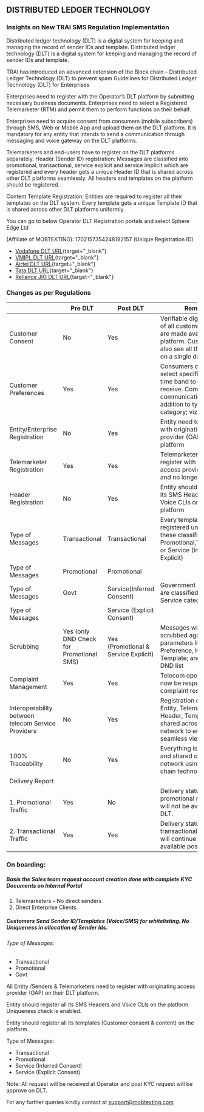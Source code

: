 ## DISTRIBUTED LEDGER TECHNOLOGY

### Insights on New TRAI SMS Regulation Implementation

Distributed ledger technology (DLT) is a digital system for keeping and managing the record of sender IDs and template. Distributed ledger technology (DLT) is a digital system for keeping and managing the record of sender IDs and template.

TRAI has introduced an advanced extension of the Block chain – Distributed Ledger Technology (DLT) to prevent spam Guidelines for Distributed Ledger Technology (DLT) for Enterprises

Enterprises need to register with the Operator’s DLT platform by submitting necessary business documents. Enterprises need to select a Registered Telemarketer (RTM) and permit them to perform functions on their behalf.

Enterprises need to acquire consent from consumers (mobile subscribers) through SMS, Web or Mobile App and upload them on the DLT platform.
It is mandatory for any entity that intends to send a communication through messaging and voice gateway on the DLT platforms.

Telemarketers and end-users have to register on the DLT platforms separately.
Header (Sender ID) registration: Messages are classified into promotional, transactional, service explicit and service implicit which are registered and every header gets a unique Header ID that is shared across other DLT platforms seamlessly. All headers and templates on the platform should be registered.

Content Template Registration: Entities are required to register all their templates on the DLT system. Every template gets a unique Template ID that is shared across other DLT platforms uniformly.

You can go to below Operator DLT Registration portals and select Sphere Edge Ltd

(Affiliate of MOBTEXTING): 1702157354248182157 (Unique Registration ID)


* [Vodafone DLT URL](https://www.vilpower.in/){target="_blank"}
* [VMIPL DLT URL](https://smartping.live/entity/reg-as){target="_blank"}
* [Airtel DLT URL](https://www.airtel.in/business/commercial-communication){target="_blank"}
* [Tata DLT URL](https://telemarketer.tatateleservices.com:8082/){target="_blank"}
* [Reliance JIO DLT URL](https://trueconnect.jio.com){target="_blank"}

### Changes as per Regulations

|| Pre DLT| Post DLT | Remarks |
|--- |--- |--- |--- |
|Customer Consent |No|  Yes | Verifiable digital records of all customer opt-ins are made available on the platform. Customers can also see all their consents on a single dashboard |
Customer Preferences |Yes |Yes | Consumers can also select specific day(s) and time band to block (or) receive. Commercial communication in addition to type of category; viz only DND |
| Entity/Enterprise Registration |No| Yes | Entity need to register with originating access provider (OAP) on the platform |
| Telemarketer Registration | Yes | Yes | Telemarketer should now register with originating access provider (OAP) and no longer with TRAI |
| Header Registration |No| Yes | Entity should register all its SMS Headers and Voice CLIs on the platform |
| Type of Messages | Transactional | Transactional | Every template should be registered under one of these classifications: Promotional,Transactional or Service (Implicit or Explicit) |
| Type of Messages | Promotional | Promotional | |
| Type of Messages | Govt | Service(Inferred Consent) | Government messages are classified under Service category |
| Type of Messages |  | Service (Explicit Consent) | |
| Scrubbing | Yes (only DND Check for Promotional SMS) | Yes (Promotional & Service Explicit) | Messages will be scrubbed against multiple parameters like Consent, Preference, Header, Template; and not just DND list |
| Complaint Management | Yes | Yes | Telecom operators will now be responsible for complaint resolution |
| Interoperability between telecom Service Providers |No| Yes | Registration details of Entity, Telemarketer, Header, Template will be shared across the network to ensure seamless view |
| 100% Traceability |No| Yes | Everything is recorded and shared on the network using Block chain technology |
| Delivery Report 
<br> 1. Promotional Traffic | Yes |No| Delivery status for promotional messages will not be available post DLT.|
| 2. Transactional Traffic | Yes | Yes | Delivery status for transactional messages will continue to be available post DLT.|

### On boarding:

##### Basis the Sales team request account creation done with complete KYC Documents on Internal Portal ##### 

1. Telemarketers – No direct senders
2. Direct Enterprise Clients.

##### Customers Send Sender ID/Templates (Voice/SMS) for whitelisting. No Uniqueness in allocation of Sender Ids. #####
###### Type of Messages: ###### 
* Transactional
* Promotional
* Govt 

All Entity /Senders & Telemarketers need to register with originating access provider (OAP) on their DLT platform.

Entity should register all its SMS Headers and Voice CLIs on the platform. Uniqueness check is enabled.

Entity should register all its templates (Customer consent & content) on the platform.

Type of Messages:

* Transactional
* Promotional
* Service (Inferred Consent)
* Service (Explicit Consent)


Note: All request will be received at Operator and post KYC request will be approve on DLT.

For any further queries kindly contact at [support@mobtexting.com](support@mobtexting.com)


